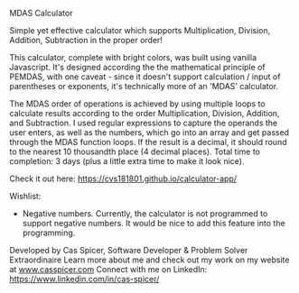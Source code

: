 MDAS Calculator

Simple yet effective calculator which supports Multiplication, Division, Addition, Subtraction in the proper order!

This calculator, complete with bright colors, was built using vanilla Javascript.  It's designed according the the mathematical principle of PEMDAS, with one caveat - since it doesn't support calculation / input of parentheses or exponents, it's technically more of an 'MDAS' calculator.  

The MDAS order of operations is achieved by using multiple loops to calculate results according to the order Multiplication, Division, Addition, and Subtraction.  I used regular expressions to capture the operands the user enters, as well as the numbers, which go into an array and get passed through the MDAS function loops. If the result is a decimal, it should round to the nearest 10 thousandth place (4 decimal places).  Total time to completion: 3 days (plus a little extra time to make it look nice). 

Check it out here: https://cvs181801.github.io/calculator-app/

Wishlist: 
- Negative numbers.  Currently, the calculator is not programmed to support negative numbers.  It would be nice to add this feature into the programming.

Developed by Cas Spicer, Software Developer & Problem Solver Extraordinaire
Learn more about me and check out my work on my website at www.casspicer.com
Connect with me on LinkedIn: https://www.linkedin.com/in/cas-spicer/

